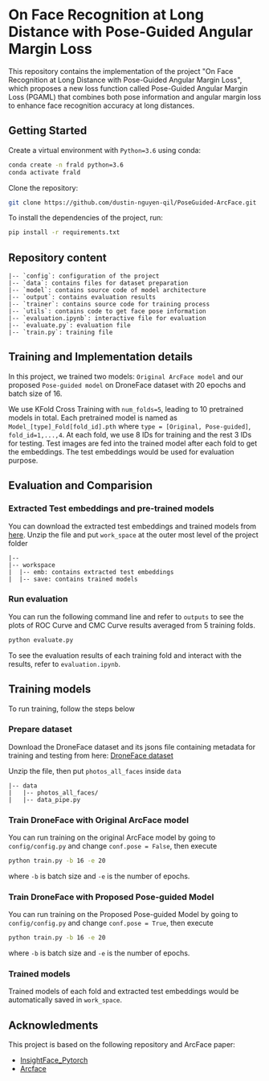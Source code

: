 # On Face Recognition at Long Distance with Pose-Guided Angular Margin Loss

This repository contains the implementation of the project "On Face Recognition at Long Distance with Pose-Guided Angular Margin Loss", which proposes a new loss function called Pose-Guided Angular Margin Loss (PGAML) that combines both pose information and angular margin loss to enhance face recognition accuracy at long distances.

## Getting Started
Create a virtual environment with `Python=3.6` using conda:
```bash
conda create -n frald python=3.6
conda activate frald
```

Clone the repository:

```bash
git clone https://github.com/dustin-nguyen-qil/PoseGuided-ArcFace.git
```

To install the dependencies of the project, run: 

```bash
pip install -r requirements.txt
```
<!-- For the installation of torch using "pip" run the following command

``` python
    pip3 install torch torchvision -f https://download.pytorch.org/whl/torch_stable.html
``` -->
## Repository content

```
|-- `config`: configuration of the project
|-- `data`: contains files for dataset preparation
|-- `model`: contains source code of model architecture
|-- `output`: contains evaluation results
|-- `trainer`: contains source code for training process
|-- `utils`: contains code to get face pose information
|-- `evaluation.ipynb`: interactive file for evaluation
|-- `evaluate.py`: evaluation file
|-- `train.py`: training file
```
## Training and Implementation details

In this project, we trained two models: `Original ArcFace model` and our proposed `Pose-guided model` on DroneFace dataset with 20 epochs and batch size of 16. 

We use KFold Cross Training with `num_folds=5`, leading to 10 pretrained models in total. Each pretrained model is named as `Model_[type]_Fold[fold_id].pth` where `type = [Original, Pose-guided]`, `fold_id=1,...,4`. 
At each fold, we use 8 IDs for training and the rest 3 IDs for testing. Test images are fed into the trained model after each fold to get the embeddings. The test embeddings would be used for evaluation purpose. 

## Evaluation and Comparision
### Extracted Test embeddings and pre-trained models

You can download the extracted test embeddings and trained models from [here](https://uofh-my.sharepoint.com/:u:/g/personal/dnguy222_cougarnet_uh_edu/ET_B3yewqc9Al2RpjnaSnkMBnkDYDD0EhXEpZg2vhMfP-A?e=C4LMDW). Unzip the file and put `work_space` at the outer most level of the project folder 

```
|-- 
|-- workspace
|  |-- emb: contains extracted test embeddings
|  |-- save: contains trained models
``` 
### Run evaluation
You can run the following command line and refer to `outputs` to see the plots of ROC Curve and CMC Curve results averaged from 5 training folds.

```bash
python evaluate.py

```
To see the evaluation results of each training fold and interact with the results, refer to `evaluation.ipynb`.

## Training models

To run training, follow the steps below
### Prepare dataset

Download the DroneFace dataset and its jsons file containing metadata for training and testing from here: [DroneFace dataset](https://uofh-my.sharepoint.com/:u:/g/personal/dnguy222_cougarnet_uh_edu/ERnymCrMfQtFrVoiA4Lwln0BaWR1bo5MERARygtTZnrPzA?e=uWILVu)

Unzip the file, then put `photos_all_faces` inside `data`

```
|-- data
|   |-- photos_all_faces/
|   |-- data_pipe.py
```
### Train DroneFace with Original ArcFace model 

You can run training on the original ArcFace model by going to `config/config.py` and change `conf.pose = False`, then execute

```bash
python train.py -b 16 -e 20 
```
where `-b` is batch size and `-e` is the number of epochs.
### Train DroneFace with Proposed Pose-guided Model

You can run training on the Proposed Pose-guided Model by going to `config/config.py` and change `conf.pose = True`, then execute

```bash
python train.py -b 16 -e 20 
```
where `-b` is batch size and `-e` is the number of epochs.

### Trained models
Trained models of each fold and extracted test embeddings would be automatically saved in `work_space`.
## Acknowledments

This project is based on the following repository and ArcFace paper:
- [InsightFace_Pytorch](https://github.com/TreB1eN/InsightFace_Pytorch)
- [Arcface](https://arxiv.org/pdf/1801.07698.pdf)
